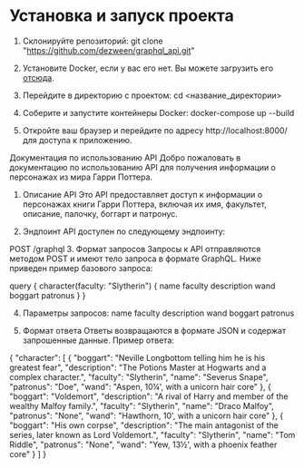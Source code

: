 # Установка и запуск проекта

1. Склонируйте репозиторий: git clone "https://github.com/dezween/graphql_api.git"

2. Установите Docker, если у вас его нет. Вы можете загрузить его [отсюда](https://www.docker.com/get-started).

3. Перейдите в директорию с проектом: cd <название_директории>

4. Соберите и запустите контейнеры Docker: docker-compose up --build

5. Откройте ваш браузер и перейдите по адресу http://localhost:8000/ для доступа к приложению.




Документация по использованию API
Добро пожаловать в документацию по использованию API для получения информации о персонажах из мира Гарри Поттера.

1. Описание API
Это API предоставляет доступ к информации о персонажах книги Гарри Поттера, включая их имя, факультет, описание, палочку, боггарт и патронус.

2. Эндпоинт
API доступен по следующему эндпоинту:


POST /graphql
3. Формат запросов
Запросы к API отправляются методом POST и имеют тело запроса в формате GraphQL. Ниже приведен пример базового запроса:

query {
  character(faculty: "Slytherin") {
    name
    faculty
    description
    wand
    boggart
    patronus
  }
}


4. Параметры запросов:
    name
    faculty
    description
    wand
    boggart
    patronus

   
6. Формат ответа
Ответы возвращаются в формате JSON и содержат запрошенные данные. Пример ответа:


{
    "character": [
        {
            "boggart": "Neville Longbottom telling him he is his greatest fear",
            "description": "The Potions Master at Hogwarts and a complex character.",
            "faculty": "Slytherin",
            "name": "Severus Snape",
            "patronus": "Doe",
            "wand": "Aspen, 10¼', with a unicorn hair core"
        },
        {
            "boggart": "Voldemort",
            "description": "A rival of Harry and member of the wealthy Malfoy family.",
            "faculty": "Slytherin",
            "name": "Draco Malfoy",
            "patronus": "None",
            "wand": "Hawthorn, 10', with a unicorn hair core"
        },
        {
            "boggart": "His own corpse",
            "description": "The main antagonist of the series, later known as Lord Voldemort.",
            "faculty": "Slytherin",
            "name": "Tom Riddle",
            "patronus": "None",
            "wand": "Yew, 13½', with a phoenix feather core"
        }
    ]
}
